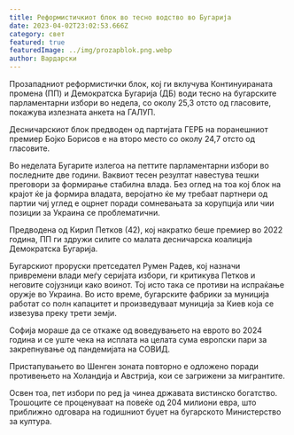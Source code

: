```yaml
---
title: Реформистичкиот блок во тесно водство во Бугарија
date: 2023-04-02T23:02:53.666Z
category: свет
featured: true
featuredImage: ../img/prozapblok.png.webp
author: Вардарски
---
```


Прозападниот реформистички блок, кој ги вклучува Континуираната промена (ПП) и Демократска Бугарија (ДБ) води тесно на бугарските парламентарни избори во недела, со околу 25,3 отсто од гласовите, покажува излезната анкета на ГАЛУП.

Десничарскиот блок предводен од партијата ГЕРБ на поранешниот премиер Бојко Борисов е на второ место со околу 24,7 отсто од гласовите.

Во неделата Бугарите излегоа на петтите парламентарни избори во последните две години. Ваквиот тесен резултат навестува тешки преговори за формирање стабилна влада. Без оглед на тоа кој блок на крајот ќе ја формира владата, веројатно ќе му требаат партнери од партии чиј углед е оцрнет поради сомневањата за корупција или чии позиции за Украина се проблематични.

Предводена од Кирил Петков (42), кој накратко беше премиер во 2022 година, ПП ги здружи силите со малата десничарска коалиција Демократска Бугарија.

Бугарскиот проруски претседател Румен Радев, кој назначи привремени влади меѓу серијата избори, ги критикува Петков и неговите сојузници како воинот. Тој исто така се противи на испраќање оружје во Украина. Во исто време, бугарските фабрики за муниција работат со полн капацитет и произведуваат муниција за Киев која се извезува преку трети земји.

Софија мораше да се откаже од воведувањето на еврото во 2024 година и се уште чека на исплата на целата сума европски пари за закрепнување од пандемијата на СОВИД.

Пристапувањето во Шенген зоната повторно е одложено поради противењето на Холандија и Австрија, кои се загрижени за мигрантите.

Освен тоа, пет избори по ред ја чинеа државата вистинско богатство. Трошоците се проценуваат на повеќе од 204 милиони евра, што приближно одговара на годишниот буџет на бугарското Министерство за култура.
